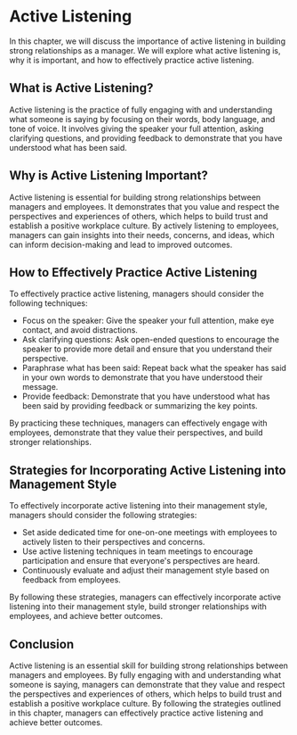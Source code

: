 Active Listening
==========================================================

In this chapter, we will discuss the importance of active listening in building strong relationships as a manager. We will explore what active listening is, why it is important, and how to effectively practice active listening.

What is Active Listening?
-------------------------

Active listening is the practice of fully engaging with and understanding what someone is saying by focusing on their words, body language, and tone of voice. It involves giving the speaker your full attention, asking clarifying questions, and providing feedback to demonstrate that you have understood what has been said.

Why is Active Listening Important?
----------------------------------

Active listening is essential for building strong relationships between managers and employees. It demonstrates that you value and respect the perspectives and experiences of others, which helps to build trust and establish a positive workplace culture. By actively listening to employees, managers can gain insights into their needs, concerns, and ideas, which can inform decision-making and lead to improved outcomes.

How to Effectively Practice Active Listening
--------------------------------------------

To effectively practice active listening, managers should consider the following techniques:

* Focus on the speaker: Give the speaker your full attention, make eye contact, and avoid distractions.
* Ask clarifying questions: Ask open-ended questions to encourage the speaker to provide more detail and ensure that you understand their perspective.
* Paraphrase what has been said: Repeat back what the speaker has said in your own words to demonstrate that you have understood their message.
* Provide feedback: Demonstrate that you have understood what has been said by providing feedback or summarizing the key points.

By practicing these techniques, managers can effectively engage with employees, demonstrate that they value their perspectives, and build stronger relationships.

Strategies for Incorporating Active Listening into Management Style
-------------------------------------------------------------------

To effectively incorporate active listening into their management style, managers should consider the following strategies:

* Set aside dedicated time for one-on-one meetings with employees to actively listen to their perspectives and concerns.
* Use active listening techniques in team meetings to encourage participation and ensure that everyone's perspectives are heard.
* Continuously evaluate and adjust their management style based on feedback from employees.

By following these strategies, managers can effectively incorporate active listening into their management style, build stronger relationships with employees, and achieve better outcomes.

Conclusion
----------

Active listening is an essential skill for building strong relationships between managers and employees. By fully engaging with and understanding what someone is saying, managers can demonstrate that they value and respect the perspectives and experiences of others, which helps to build trust and establish a positive workplace culture. By following the strategies outlined in this chapter, managers can effectively practice active listening and achieve better outcomes.
